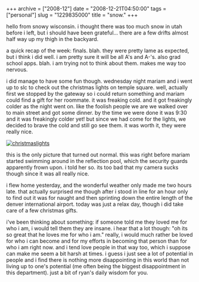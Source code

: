 +++
archive = ["2008-12"]
date = "2008-12-21T04:50:00"
tags = ["personal"]
slug = "1229835000"
title = "snow."
+++

hello from snowy wisconsin. i thought there was too much snow in utah
before i left, but i should have been grateful... there are a few drifts
almost half way up my thigh in the backyard.

a quick recap of the week: finals. blah. they were pretty lame as
expected, but i think i did well. i am pretty sure it will be all A's and
A-'s. also grad school apps. blah. i am trying not to think about them.
makes me way too nervous.

i did manage to have some fun though. wednesday night mariam and i went up
to slc to check out the christmas lights on temple square. well, actually
first we stopped by the gateway so i could return something and mariam
could find a gift for her roommate. it was freaking cold. and it got
freakingly colder as the night went on. like the foolish people we are we
walked over to main street and got some dinner. by the time we were done
it was 9:30 and it was freakingly colder yet! but since we had come for
the lights, we decided to brave the cold and still go see them. it was
worth it, they were really nice.

[![christmaslights][1]][2]

this is the only picture that turned out normal. this was right before
mariam started swimming around in the reflection pool, which the security
guards apparently frown upon. i told her so. its too bad that my camera
sucks though since it was all really nice.

i flew home yesterday, and the wonderful weather only made me two hours
late. that actually surprised me though after i stood in line for an hour
only to find out it was for naught and then sprinting down the entire
length of the denver international airport. today was just a relax day,
though i did take care of a few christmas gifts.

i've been thinking about something: if someone told me they loved me for
who i am, i would tell them they are insane. i hear that a lot though: "oh
its so great that he loves me for who i am." really, i would much rather
be loved for who i can become and for my efforts in becoming that person
than for who i am right now. and i tend love people in that way too, which
i suppose can make me seem a bit harsh at times. i guess i just see a lot
of potential in people and i find there is nothing more disappointing in
this world than not living up to one's potential (me often being the
biggest disappointment in this department). just a bit of ryan's daily
wisdom for you.

[1]: http://farm4.static.flickr.com/3268/3129011485_d47f5bf6e9.jpg
[2]: http://www.flickr.com/photos/28471535@N02/3129011485/ (christmaslights by rjbismark90, on Flickr)

